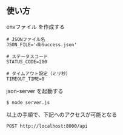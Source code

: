 ## 使い方

envファイル を作成する

```shell
# JSONファイル名
JSON_FILE='dbSuccess.json'

# ステータスコード
STATUS_CODE=200

# タイムアウト設定（ミリ秒）
TIMEOUT_TIME=0
```

json-server を起動する

```shell
$ node server.js
```

以上の手順で、下記へのアクセスが可能となる
```shell
POST http://localhost:8000/api
```